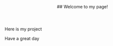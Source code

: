 

<header>## Welcome to my page!</header>

<p>
<P>

<body>Here is my project</body> 

<footer>Have a great day </footer>

